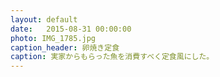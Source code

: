 ```yaml
---
layout: default
date:   2015-08-31 00:00:00
photo: IMG_1785.jpg
caption_header: 卵焼き定食
caption: 実家からもらった魚を消費すべく定食風にした。
---
```

